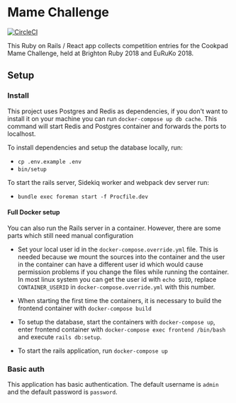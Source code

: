 # Mame Challenge

[![CircleCI](https://circleci.com/gh/lewispb/mame-challenge.svg?style=svg)](https://circleci.com/gh/lewispb/mame-challenge)

This Ruby on Rails / React app collects competition entries for the Cookpad Mame Challenge, held at Brighton Ruby 2018 and EuRuKo 2018.

## Setup

### Install

This project uses Postgres and Redis as dependencies, if you don't want to install it on your machine you can run `docker-compose up db cache`.
This command will start Redis and Postgres container and forwards the ports to localhost.

To install dependencies and setup the database locally, run:
- `cp .env.example .env`
- `bin/setup`

To start the rails server, Sidekiq worker and webpack dev server run:
- `bundle exec foreman start -f Procfile.dev`

#### Full Docker setup
You can also run the Rails server in a container. However, there are some parts which still need manual configuration

* Set your local user id in the ``docker-compose.override.yml`` file. This is needed because we mount the sources into the container
and the user in the container can have a different user id which would cause permission problems if you change the files while
running the container. In most linux system you can get the user id with ``echo $UID``, replace ``CONTAINER_USERID`` in ``docker-compose.override.yml``
with this number.

* When starting the first time the containers, it is necessary to build the frontend container with ``docker-compose build``

* To setup the database, start the containers with ``docker-compose up``, enter frontend container with ``docker-compose exec frontend /bin/bash``
and execute ``rails db:setup``.

* To start the rails application, run ``docker-compose up``

### Basic auth

This application has basic authentication. The default username is `admin` and the default password is `password`.
